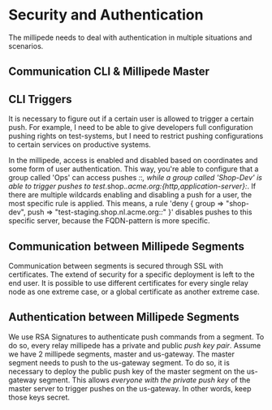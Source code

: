 # Security and Authentication

The millipede needs to deal with authentication in multiple situations and scenarios. 

## Communication CLI & Millipede Master

## CLI Triggers

It is necessary to figure out if a certain user is allowed to trigger a certain push. For example, I
need to be able to give developers full configuration pushing rights on test-systems, but I need to
restrict pushing configurations to certain services on productive systems. 

In the millipede, access is enabled and disabled based on coordinates and some form of user authentication.
This way, you're able to configure that a group called 'Ops' can access pushes *:*:*, while a group called
'Shop-Dev' is able to trigger pushes to test*.shop.*.acme.org:{http,application-server}:*. If there are
multiple wildcards enabling and disabling a push for a user, the most specific rule is applied. This means,
a rule 'deny { group => "shop-dev", push => "test-staging.shop.nl.acme.org:*:*" }' disables pushes to
this specific server, because the FQDN-pattern is more specific.

## Communication between Millipede Segments
Communication between segments is secured through SSL with certificates. The extend of security for a
specific deployment is left to the end user. It is possible to use different certificates for every single
relay node as one extreme case, or a global certificate as another extreme case.

## Authentication between Millipede Segments
We use RSA Signatures to authenticate push commands from a segment. To do so, every relay millipede has a
private and public *push key pair*. Assume we have 2 millipede segments, master and us-gateway. The master
segment needs to push to the us-gateway segment. To do so, it is necessary to deploy the public push
key of the master segment on the us-gateway segment. This allows *everyone with the private push key* of 
the master server to trigger pushes on the us-gateway. In other words, keep those keys secret. 
